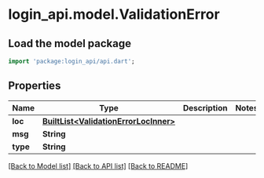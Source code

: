 # login_api.model.ValidationError

## Load the model package
```dart
import 'package:login_api/api.dart';
```

## Properties
Name | Type | Description | Notes
------------ | ------------- | ------------- | -------------
**loc** | [**BuiltList&lt;ValidationErrorLocInner&gt;**](ValidationErrorLocInner.md) |  | 
**msg** | **String** |  | 
**type** | **String** |  | 

[[Back to Model list]](../README.md#documentation-for-models) [[Back to API list]](../README.md#documentation-for-api-endpoints) [[Back to README]](../README.md)


